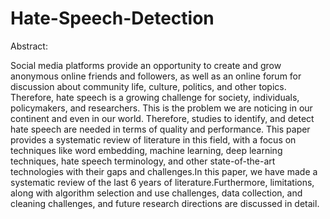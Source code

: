 ﻿# Hate-Speech-Detection

Abstract:

Social media platforms provide an opportunity to create and grow anonymous online friends and 
followers, as well as an online forum for discussion about community life, culture, politics, and other 
topics. Therefore, hate speech is a growing challenge for society, individuals, policymakers, and 
researchers. This is the problem we are noticing in our continent and even in our world. Therefore, 
studies to identify, and detect hate speech are needed in terms of quality and performance. This paper 
provides a systematic review of literature in this field, with a focus on techniques like word embedding, 
machine learning, deep learning techniques, hate speech terminology, and other state-of-the-art 
technologies with their gaps and challenges.In this paper, we have made a systematic review of the last 
6 years of literature.Furthermore, limitations, along with algorithm selection and use challenges, data 
collection, and cleaning challenges, and future research directions are discussed in detail.
